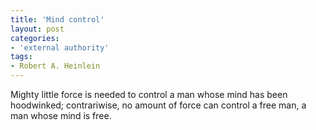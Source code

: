 ```yaml
---
title: 'Mind control'
layout: post
categories:
- 'external authority'
tags:
- Robert A. Heinlein
---
```


Mighty little force is needed to control a man whose mind has been hoodwinked; contrariwise, no amount of force can control a free man, a man whose mind is free.